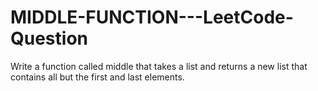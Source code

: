 # MIDDLE-FUNCTION---LeetCode-Question
Write a function called middle that takes a list and returns a new list that contains all but the first and last elements.
